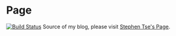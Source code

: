 # Page
[![Build Status](https://travis-ci.org/xjiajiahao/Page.svg?branch=master)](https://travis-ci.org/xjiajiahao/Page)
Source of my blog, please visit [Stephen Tse's Page](http://xjiajiahao.github.io/).
